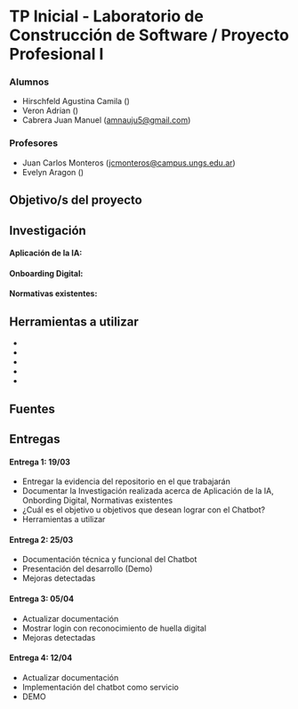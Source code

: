 # TP Inicial - Laboratorio de Construcción de Software / Proyecto Profesional I

### Alumnos
- Hirschfeld Agustina Camila ()
- Veron Adrian ()
- Cabrera Juan Manuel (amnauju5@gmail.com)
### Profesores
- Juan Carlos Monteros (jcmonteros@campus.ungs.edu.ar)
- Evelyn Aragon ()

## Objetivo/s del proyecto

## Investigación
#### Aplicación de la IA:
#### Onboarding Digital:
#### Normativas existentes:

## Herramientas a utilizar
- 
- 
- 
- 
- 
## Fuentes

## Entregas
#### Entrega 1: 19/03
- Entregar la evidencia del repositorio en el que trabajarán
- Documentar la Investigación realizada acerca de Aplicación de la IA, Onbording Digital, Normativas
existentes
- ¿Cuál es el objetivo u objetivos que desean lograr con el Chatbot?
- Herramientas a utilizar
#### Entrega 2: 25/03
- Documentación técnica y funcional del Chatbot
- Presentación del desarrollo (Demo)
- Mejoras detectadas
#### Entrega 3: 05/04
- Actualizar documentación
- Mostrar login con reconocimiento de huella digital
- Mejoras detectadas
#### Entrega 4: 12/04
- Actualizar documentación
- Implementación del chatbot como servicio
- DEMO





